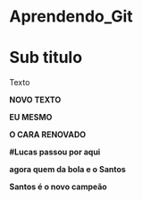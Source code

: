 # Aprendendo_Git

# Sub titulo

Texto

**NOVO TEXTO**

**EU MESMO**

**O CARA RENOVADO**

**#Lucas passou por aqui**

**agora quem da bola e o Santos**

**Santos é o novo campeão**